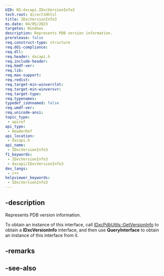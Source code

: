 ```yaml
---
UID: NS:dxcapi.IDxcVersionInfo3
tech.root: direct3dhlsl
title: IDxcVersionInfo3
ms.date: 04/05/2023
targetos: Windows
description: Represents PDB version information.
prerelease: false
req.construct-type: structure
req.ddi-compliance: 
req.dll: 
req.header: dxcapi.h
req.include-header: 
req.kmdf-ver: 
req.lib: 
req.max-support: 
req.redist: 
req.target-min-winverclnt: 
req.target-min-winversvr: 
req.target-type: 
req.typenames: 
typedef_isUnnamed: false
req.umdf-ver: 
req.unicode-ansi: 
topic_type:
 - apiref
api_type:
 - HeaderDef
api_location:
 - dxcapi.h
api_name:
 - IDxcVersionInfo3
f1_keywords:
 - IDxcVersionInfo3
 - dxcapi/IDxcVersionInfo3
dev_langs:
 - c++
helpviewer_keywords:
 - IDxcVersionInfo3
---
```


## -description

Represents PDB version information.

To obtain an instance of this interface, call [IDxcPdbUtils::GetVersionInfo](./nf-dxcapi-idxcpdbutils-getversioninfo) to obtain a **IDxcVersionInfo** interface, and then use **QueryInterface** to obtain an instance of this interface from it.

## -remarks

## -see-also

